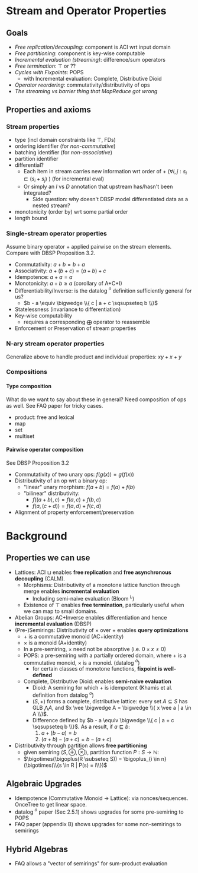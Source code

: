 # Stream and Operator Properties
## Goals
- *Free replication/decoupling*: component is ACI wrt input domain
- *Free partitioning*: component is key-wise computable
- *Incremental evaluation (streaming)*: difference/sum operators
- *Free termination*: $\top$ or ??
- *Cycles with Fixpoints*: POPS
    - with Incremental evaluation: Complete, Distributive Dioid
- *Operator reordering*: commutativity/distributivity of ops
- *The streaming vs barrier thing that MapReduce got wrong*

## Properties and axioms
### Stream properties
- type (incl domain constraints like $\top$, FDs)
- ordering identifier (for *non-commutative*)
- batching identifier (for *non-associative*)
- partition identifier
- differential?
    - Each item in stream carries new information wrt order of $+$ ($\forall i, j: s_i \sqsubset (s_i + s_j)$ ) (for incremental eval)
    - Or simply an *I* vs *D* annotation that upstream has/hasn't been integrated?
      - Side question: why doesn't DBSP model differentiated data as a nested stream?
- monotonicity (order by) wrt some partial order
- length bound
### Single-stream operator properties
Assume binary operator $+$ applied pairwise on the stream elements. Compare with DBSP Proposition 3.2. 
- Commutativity: $a + b = b + a$
- Associativity: $a + (b + c) = (a + b) + c$
- Idempotence: $a + a = a$
- Monotonicity: $a + b \ge a$ (corollary of A+C+I)
- Differentiability/Inverse: is the datalog $^o$ definition sufficiently general for us?
    - $b - a \equiv \bigwedge \\{ c | a + c \sqsupseteq b \\}$
- Statelessness (invariance to differentiation)
- Key-wise computability
    - requires a corresponding $\bigoplus$ operator to reassemble
- Enforcement or Preservation of stream properties
### N-ary stream operator properties
Generalize above to handle product and individual properties: $xy + x + y$

### Compositions
#### Type composition
What do we want to say about these in general? Need composition of ops as well. See FAQ paper for tricky cases.
- product: free and lexical
- map
- set
- multiset
#### Pairwise operator composition
See DBSP Proposition 3.2
- Commutativity of two unary ops: $f(g(x)) = g(f(x))$
- Distributivity of an op wrt a binary op:
    - "linear" unary morphism: $f(a+b) = f(a) + f(b)$
    - "bilinear" distributivity:
        - $f((a+b), c) = f(a,c) + f(b,c)$
        - $f(a,(c+d)) = f(a,d) + f(c,d)$
- Alignment of property enforcement/preservation
  
# Background
## Properties we can use
- Lattices: ACI $\sqcup$ enables **free replication** and **free asynchronous decoupling** (CALM).
    - Morphisms: Distributivity of a monotone lattice function through merge enables **incremental evaluation**
        - Including semi-naive evaluation (Bloom $^L$)
    - Existence of $\top$ enables **free termination**, particularly useful when we can map to small domains.
- Abelian Groups: AC+Inverse enables differentiation and hence **incremental evaluation** (DBSP)
- (Pre-)Semirings: Distributivity of $\times$ over $+$ enables **query optimizations**
    - $+$ is a commutative monoid (AC+identity)
    - $\times$ is a monoid (A+identity)
    - In a pre-semiring, $\times$ need not be absorptive (i.e. $0 \times x \ne 0$)
    - POPS: a pre-semiring with a partially ordered domain, where $+$ is a commutative monoid, $\times$ is a monoid. (datalog $^o$)
        - for certain classes of monotone functions, **fixpoint is well-defined**
    - Complete, Distributive Dioid: enables **semi-naive evaluation**
        - Dioid: A semiring for which $+$ is idempotent (Khamis et al. definition from datalog $^o$)
        - $(S, +)$ forms a complete, distributive lattice: every set $A \subseteq S$ has GLB $\bigwedge A$, and $x \vee \bigwedge A = \bigwedge \\{ x \vee a | a \in A \\}$.
        - Difference defined by $b - a \equiv \bigwedge \\{ c | a + c \sqsupseteq b \\}$. As a result, if $a \sqsubseteq b$:
            1. $a + (b - a) =  b$
            2. $(a + b) - (a + c) = b - (a + c)$
- Distributivity through partition allows **free partitioning**
    - given semiring $(S, \oplus, \otimes)$, partition function $P:S \rightarrow \mathbb{N}$:
    - $\bigotimes(\bigoplus(R \subseteq S)) = \bigoplus_{i \in n}(\bigotimes(\\{s \in R | P(s) = i\\})$

## Algebraic Upgrades
- Idempotence (Commutative Monoid -> Lattice): via nonces/sequences. OnceTree to get linear space.
- datalog $^o$ paper (Sec 2.5.1) shows upgrades for some pre-semiring to POPS
- FAQ paper (appendix B) shows upgrades for some non-semirings to semirings

## Hybrid Algebras
- FAQ allows a "vector of semirings" for sum-product evaluation
